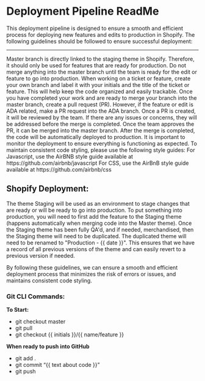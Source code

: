 <h1>Deployment Pipeline ReadMe</h1>

This deployment pipeline is designed to ensure a smooth and efficient process for deploying new features and edits to production in Shopify. The following guidelines should be followed to ensure successful deployment:
<hr>
Master branch is directly linked to the staging theme in Shopify. Therefore, it should only be used for features that are ready for production. Do not merge anything into the master branch until the team is ready for the edit or feature to go into production.
When working on a ticket or feature, create your own branch and label it with your initials and the title of the ticket or feature. This will help keep the code organized and easily trackable.
Once you have completed your work and are ready to merge your branch into the master branch, create a pull request (PR). However, if the feature or edit is ADA related, make a PR request into the ADA branch.
Once a PR is created, it will be reviewed by the team. If there are any issues or concerns, they will be addressed before the merge is completed. Once the team approves the PR, it can be merged into the master branch.
After the merge is completed, the code will be automatically deployed to production. It is important to monitor the deployment to ensure everything is functioning as expected.
To maintain consistent code styling, please use the following style guides:
For Javascript, use the AirBNB style guide available at https://github.com/airbnb/javascript
For CSS, use the AirBnB style guide available at https://github.com/airbnb/css

<h2>Shopify Deployment:</h2>

The theme Staging will be used as an environment to stage changes that are ready or will be ready to go into production. To put something into production, you will need to first add the feature to the Staging theme (happens automatically when merging code into the Master theme).
Once the Staging theme has been fully QA'd, and if needed, merchandised, then the Staging theme will need to be duplicated. The duplicated theme will need to be renamed to "Production - {{ date }}". This ensures that we have a record of all previous versions of the theme and can easily revert to a previous version if needed.

By following these guidelines, we can ensure a smooth and efficient deployment process that minimizes the risk of errors or issues, and maintains consistent code styling.

<h3>Git CLI Commands: </h3>


<b>To Start: </b>
<ul>
<li>git checkout master</li>
<li>git pull</li>
<li>git checkout {{ initials }}/{{ name/feature }}</li>
</ul>
<b>When ready to push into GitHub</b>
<ul>
<li>git add .</li>
<li>git commit “{{ text about code  }}”</li>
<li>git push</li>
</ul>
